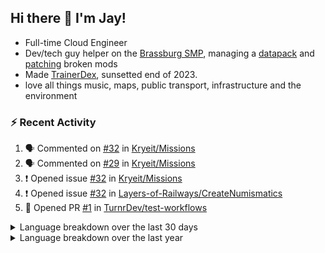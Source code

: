 ## Hi there 👋 I'm Jay!
- Full-time Cloud Engineer
- Dev/tech guy helper on the [Brassburg SMP](https://www.minecraftiplist.com/server/BrassburgACreateModServer1.19.2-26937), managing a [datapack](https://github.com/TurnrDev/BrassburgDatapack) and [patching](https://github.com/mrh0/createaddition/pull/731) broken mods
- Made [TrainerDex](https://www.github.com/TrainerDex), sunsetted end of 2023.
- love all things music, maps, public transport, infrastructure and the environment

### :zap: Recent Activity

<!--START_SECTION:activity-->
1. 🗣 Commented on [#32](https://github.com/Kryeit/Missions/issues/32#issuecomment-2063472680) in [Kryeit/Missions](https://github.com/Kryeit/Missions)
2. 🗣 Commented on [#29](https://github.com/Kryeit/Missions/issues/29#issuecomment-2061006044) in [Kryeit/Missions](https://github.com/Kryeit/Missions)
3. ❗ Opened issue [#32](https://github.com/Kryeit/Missions/issues/32) in [Kryeit/Missions](https://github.com/Kryeit/Missions)
4. ❗ Opened issue [#32](https://github.com/Layers-of-Railways/CreateNumismatics/issues/32) in [Layers-of-Railways/CreateNumismatics](https://github.com/Layers-of-Railways/CreateNumismatics)
5. 💪 Opened PR [#1](https://github.com/TurnrDev/test-workflows/pull/1) in [TurnrDev/test-workflows](https://github.com/TurnrDev/test-workflows)
<!--END_SECTION:activity-->

<details>
  <summary>Language breakdown over the last 30 days</summary>
  
  [<img src="https://wakatime.com/share/@TurnrDev/4142a9ac-7325-4d2f-a2bb-ec199b5c798c.svg" alt="A graph showing a rundown of my languages used in the past 30 days. Unforunately, I am unable to autogen alt headers for this at the moment."/>](https://wakatime.com/@TurnrDev)
</details>

<details>
  <summary>Language breakdown over the last year</summary>
  
  [<img src="https://github-readme-stats.vercel.app/api/wakatime?username=TurnrDev&layout=compact" alt="A graph showing a rundown of my languages used in the past year. Unforunately, I am unable to autogen alt headers for this at the moment." />](https://wakatime.com/@TurnrDev)
</details>

